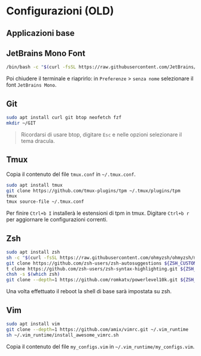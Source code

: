 # Configurazioni **(OLD)**

## Applicazioni base

## JetBrains Mono Font

```bash
/bin/bash -c "$(curl -fsSL https://raw.githubusercontent.com/JetBrains/JetBrainsMono/master/install_manual.sh)"
```

Poi chiudere il terminale e riaprirlo: in `Preferenze` > `senza nome` selezionare il font `JetBrains Mono`.

## Git

```bash
sudo apt install curl git btop neofetch fzf
mkdir ~/GIT
```

> Ricordarsi di usare btop, digitare `Esc` e nelle opzioni selezionare il tema dracula.

## Tmux

Copia il contenuto del file `tmux.conf` in `~/.tmux.conf`.

```bash
sudo apt install tmux
git clone https://github.com/tmux-plugins/tpm ~/.tmux/plugins/tpm
tmux
tmux source-file ~/.tmux.conf
```

Per finire `Ctrl+b I` installerà le estensioni di tpm in tmux.
Digitare `Ctrl+b r` per aggiornare le configurazioni correnti.

## Zsh

```bash
sudo apt install zsh
sh -c "$(curl -fsSL https://raw.githubusercontent.com/ohmyzsh/ohmyzsh/master/tools/install.sh)"
git clone https://github.com/zsh-users/zsh-autosuggestions ${ZSH_CUSTOM:-~/.oh-my-zsh/custom}/plugins/zsh-autosuggestions
t clone https://github.com/zsh-users/zsh-syntax-highlighting.git ${ZSH_CUSTOM:-~/.oh-my-zsh/custom}/plugins/zsh-syntax-highlighting
chsh -s $(which zsh)
git clone --depth=1 https://github.com/romkatv/powerlevel10k.git ${ZSH_CUSTOM:-$HOME/.oh-my-zsh/custom}/themes/powerlevel10k
```

Una volta effettuato il reboot la shell di base sarà impostata su zsh.

## Vim

```bash
sudo apt install vim
git clone --depth=1 https://github.com/amix/vimrc.git ~/.vim_runtime
sh ~/.vim_runtime/install_awesome_vimrc.sh
```

Copia il contenuto del file `my_configs.vim` in `~/.vim_runtime/my_configs.vim`.

